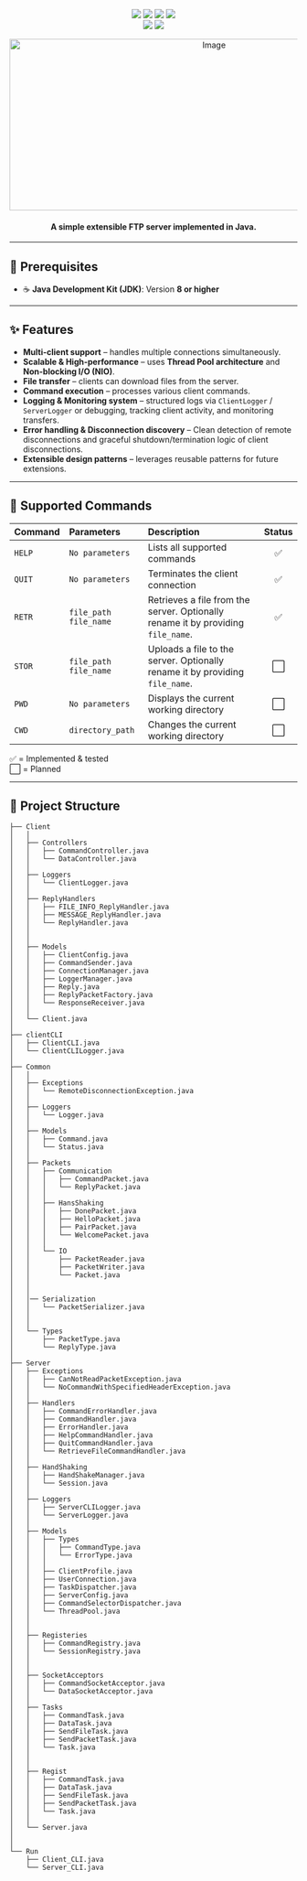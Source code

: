 <p align="center">
  <img src='https://img.shields.io/badge/Java-8%2B-blue?logo=java&logoColor=white' />
  <img src='https://img.shields.io/badge/build-passing-brightgreen' />
  <img src='https://img.shields.io/badge/license-MIT-yellow' />
  <img src='https://img.shields.io/github/issues/makaty95/ftp-server' /> <br>
  <img src='https://img.shields.io/github/stars/makaty95/ftp-server?style=social' />
  <img src='https://img.shields.io/github/forks/makaty95/ftp-server?style=social' />


</p>

<p align="center">
  <img width="700" height="300" alt="Image" src="https://github.com/user-attachments/assets/c3fb5f79-b2fd-4501-b7ba-3f31ce5b036d" />
</p>

<h4 align='center'> A simple extensible FTP server implemented in Java. </h4>



---

## 📌 Prerequisites
- ☕ **Java Development Kit (JDK)**: Version **8 or higher**

---

## ✨ Features
-  **Multi-client support** – handles multiple connections simultaneously.
-  **Scalable & High-performance** – uses **Thread Pool architecture** and **Non-blocking I/O (NIO)**.
-  **File transfer** – clients can download files from the server.
- **Command execution** – processes various client commands.
-  **Logging & Monitoring system** – structured logs via `ClientLogger` / `ServerLogger` or debugging, tracking client activity, and monitoring transfers.
-  **Error handling & Disconnection discovery** – Clean detection of remote disconnections and graceful shutdown/termination logic of client disconnections.
-  **Extensible design patterns** – leverages reusable patterns for future extensions.

---

## 📜 Supported Commands

| Command | Parameters               | Description                                                                                                               | Status |
|:--------|:-------------------------|:--------------------------------------------------------------------------------------------------------------------------|:------:|
| `HELP`  | `No parameters`          | Lists all supported commands                                                                                              | ✅ |
| `QUIT`  | `No parameters`          | Terminates the client connection                                                                                          | ✅ |
| `RETR`  | `file_path` `file_name`  | Retrieves a file from the server. Optionally rename it by providing `file_name`.                                          | ✅ |
| `STOR`  | `file_path` `file_name`  | Uploads a file to the server. Optionally rename it by providing `file_name`.                                              | ⬜ |
| `PWD`   | `No parameters`          | Displays the current working directory                                                                                    | ⬜ |
| `CWD`   | `directory_path`         | Changes the current working directory                                                                                     | ⬜ |

✅ = Implemented & tested  
⬜ = Planned

---

## 📂 Project Structure
```plaintext
├── Client
│   │
│   ├── Controllers
│   │   ├── CommandController.java
│   │   └── DataController.java
│   │
│   ├── Loggers
│   │   └── ClientLogger.java
│   │
│   ├── ReplyHandlers
│   │   ├── FILE_INFO_ReplyHandler.java
│   │   ├── MESSAGE_ReplyHandler.java
│   │   └── ReplyHandler.java  
│   │ 
│   │        
│   ├── Models
│   │   ├── ClientConfig.java
│   │   ├── CommandSender.java
│   │   ├── ConnectionManager.java
│   │   ├── LoggerManager.java
│   │   ├── Reply.java
│   │   ├── ReplyPacketFactory.java
│   │   └── ResponseReceiver.java
│   │
│   └── Client.java
│
├── clientCLI
│   ├── ClientCLI.java
│   └── ClientCLILogger.java
│
├── Common
│   │
│   ├── Exceptions
│   │   └── RemoteDisconnectionException.java
│   │
│   ├── Loggers
│   │   └── Logger.java
│   │
│   ├── Models
│   │   ├── Command.java
│   │   └── Status.java
│   │
│   ├── Packets
│   │   ├── Communication
│   │   │   ├── CommandPacket.java
│   │   │   └── ReplyPacket.java
│   │   │
│   │   ├── HansShaking
│   │   │   ├── DonePacket.java
│   │   │   ├── HelloPacket.java
│   │   │   ├── PairPacket.java
│   │   │   └── WelcomePacket.java
│   │   │
│   │   └── IO
│   │       ├── PacketReader.java
│   │       ├── PacketWriter.java
│   │       └── Packet.java
│   │   
│   │   
│   │── Serialization
│   │   └── PacketSerializer.java
│   │
│   │
│   └── Types
│       ├── PacketType.java
│       └── ReplyType.java
│    
├── Server
│   ├── Exceptions
│   │   ├── CanNotReadPacketException.java
│   │   └── NoCommandWithSpecifiedHeaderException.java
│   │
│   ├── Handlers
│   │   ├── CommandErrorHandler.java
│   │   ├── CommandHandler.java
│   │   ├── ErrorHandler.java
│   │   ├── HelpCommandHandler.java
│   │   ├── QuitCommandHandler.java
│   │   └── RetrieveFileCommandHandler.java
│   │
│   ├── HandShaking
│   │   ├── HandShakeManager.java
│   │   └── Session.java
│   │
│   ├── Loggers
│   │   ├── ServerCLILogger.java
│   │   └── ServerLogger.java
│   │
│   ├── Models
│   │   ├── Types
│   │   │   ├── CommandType.java
│   │   │   └── ErrorType.java
│   │   │
│   │   ├── ClientProfile.java
│   │   ├── UserConnection.java
│   │   ├── TaskDispatcher.java
│   │   ├── ServerConfig.java
│   │   ├── CommandSelectorDispatcher.java
│   │   └── ThreadPool.java
│   │
│   │
│   ├── Registeries
│   │   ├── CommandRegistry.java
│   │   └── SessionRegistry.java
│   │
│   │
│   ├── SocketAcceptors
│   │   ├── CommandSocketAcceptor.java
│   │   └── DataSocketAcceptor.java
│   │
│   ├── Tasks
│   │   ├── CommandTask.java
│   │   ├── DataTask.java
│   │   ├── SendFileTask.java
│   │   ├── SendPacketTask.java
│   │   └── Task.java
│   │
│   │
│   ├── Regist
│   │   ├── CommandTask.java
│   │   ├── DataTask.java
│   │   ├── SendFileTask.java
│   │   ├── SendPacketTask.java
│   │   └── Task.java
│   │
│   └── Server.java
│
│
└── Run
    ├── Client_CLI.java
    └── Server_CLI.java

```